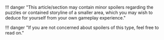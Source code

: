!!! danger "This article/section may contain minor spoilers regarding the puzzles or contained storyline of a smaller area, which you may wish to deduce for yourself from your own gameplay experience."

!!! danger "If you are not concerned about spoilers of this type, feel free to read on."
